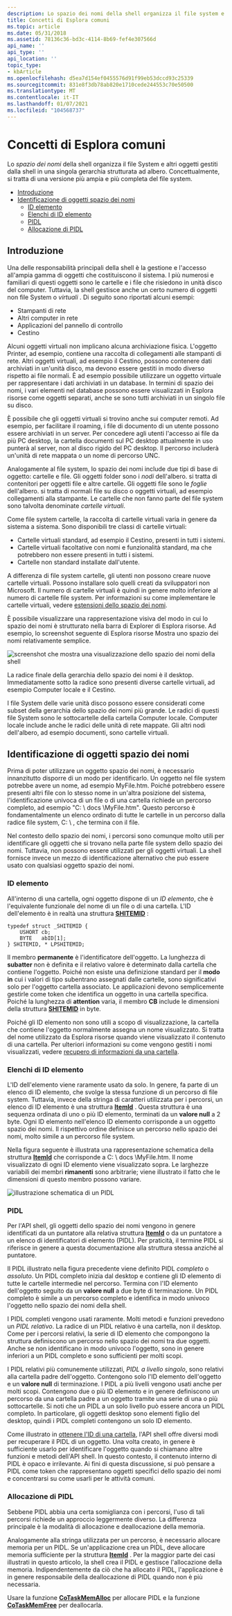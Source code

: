 ```yaml
---
description: Lo spazio dei nomi della shell organizza il file system e altri oggetti gestiti dalla shell in una singola gerarchia strutturata ad albero. Concettualmente, si tratta di una versione più ampia e più completa del file system.
title: Concetti di Esplora comuni
ms.topic: article
ms.date: 05/31/2018
ms.assetid: 78136c36-bd3c-4114-8b69-fef4e307566d
api_name: ''
api_type: ''
api_location: ''
topic_type:
- kbArticle
ms.openlocfilehash: d5ea7d154ef0455576d91f99eb53dccd93c25339
ms.sourcegitcommit: 831e8f3db78ab820e1710cede244553c70e50500
ms.translationtype: MT
ms.contentlocale: it-IT
ms.lasthandoff: 01/07/2021
ms.locfileid: "104568737"
---
```

# <a name="common-explorer-concepts"></a>Concetti di Esplora comuni

Lo *spazio dei nomi* della shell organizza il file System e altri oggetti gestiti dalla shell in una singola gerarchia strutturata ad albero. Concettualmente, si tratta di una versione più ampia e più completa del file system.

-   [Introduzione](#introduction)
-   [Identificazione di oggetti spazio dei nomi](#identifying-namespace-objects)
    -   [ID elemento](#item-ids)
    -   [Elenchi di ID elemento](#item-id-lists)
    -   [PIDL](#pidls)
    -   [Allocazione di PIDL](#allocating-pidls)

## <a name="introduction"></a>Introduzione

Una delle responsabilità principali della shell è la gestione e l'accesso all'ampia gamma di oggetti che costituiscono il sistema. I più numerosi e familiari di questi oggetti sono le cartelle e i file che risiedono in unità disco del computer. Tuttavia, la shell gestisce anche un certo numero di oggetti non file System o *virtuali* . Di seguito sono riportati alcuni esempi:

-   Stampanti di rete
-   Altri computer in rete
-   Applicazioni del pannello di controllo
-   Cestino

Alcuni oggetti virtuali non implicano alcuna archiviazione fisica. L'oggetto Printer, ad esempio, contiene una raccolta di collegamenti alle stampanti di rete. Altri oggetti virtuali, ad esempio il Cestino, possono contenere dati archiviati in un'unità disco, ma devono essere gestiti in modo diverso rispetto ai file normali. È ad esempio possibile utilizzare un oggetto virtuale per rappresentare i dati archiviati in un database. In termini di spazio dei nomi, i vari elementi nel database possono essere visualizzati in Esplora risorse come oggetti separati, anche se sono tutti archiviati in un singolo file su disco.

È possibile che gli oggetti virtuali si trovino anche sui computer remoti. Ad esempio, per facilitare il roaming, i file di documento di un utente possono essere archiviati in un server. Per concedere agli utenti l'accesso ai file da più PC desktop, la cartella documenti sul PC desktop attualmente in uso punterà al server, non al disco rigido del PC desktop. Il percorso includerà un'unità di rete mappata o un nome di percorso UNC.

Analogamente al file system, lo spazio dei nomi include due tipi di base di oggetto: cartelle e file. Gli oggetti folder sono i *nodi* dell'albero. si tratta di contenitori per oggetti file e altre cartelle. Gli oggetti file sono le *foglie* dell'albero. si tratta di normali file su disco o oggetti virtuali, ad esempio collegamenti alla stampante. Le cartelle che non fanno parte del file system sono talvolta denominate *cartelle virtuali*.

Come file system cartelle, la raccolta di cartelle virtuali varia in genere da sistema a sistema. Sono disponibili tre classi di cartelle virtuali:

-   Cartelle virtuali standard, ad esempio il Cestino, presenti in tutti i sistemi.
-   Cartelle virtuali facoltative con nomi e funzionalità standard, ma che potrebbero non essere presenti in tutti i sistemi.
-   Cartelle non standard installate dall'utente.

A differenza di file system cartelle, gli utenti non possono creare nuove cartelle virtuali. Possono installare solo quelli creati da sviluppatori non Microsoft. Il numero di cartelle virtuali è quindi in genere molto inferiore al numero di cartelle file system. Per informazioni su come implementare le cartelle virtuali, vedere [estensioni dello spazio dei nomi](nse-works.md).

È possibile visualizzare una rappresentazione visiva del modo in cui lo spazio dei nomi è strutturato nella barra di Explorer di Esplora risorse. Ad esempio, lo screenshot seguente di Esplora risorse Mostra uno spazio dei nomi relativamente semplice.

![screenshot che mostra una visualizzazione dello spazio dei nomi della shell](images/prog1.png)

La radice finale della gerarchia dello spazio dei nomi è il desktop. Immediatamente sotto la radice sono presenti diverse cartelle virtuali, ad esempio Computer locale e il Cestino.

I file System delle varie unità disco possono essere considerati come subset della gerarchia dello spazio dei nomi più grande. Le radici di questi file System sono le sottocartelle della cartella Computer locale. Computer locale include anche le radici delle unità di rete mappate. Gli altri nodi dell'albero, ad esempio documenti, sono cartelle virtuali.

## <a name="identifying-namespace-objects"></a>Identificazione di oggetti spazio dei nomi

Prima di poter utilizzare un oggetto spazio dei nomi, è necessario innanzitutto disporre di un modo per identificarlo. Un oggetto nel file system potrebbe avere un nome, ad esempio MyFile.htm. Poiché potrebbero essere presenti altri file con lo stesso nome in un'altra posizione del sistema, l'identificazione univoca di un file o di una cartella richiede un percorso completo, ad esempio "C: \\ docs \\MyFile.htm". Questo percorso è fondamentalmente un elenco ordinato di tutte le cartelle in un percorso dalla radice file system, C: \\ , che termina con il file.

Nel contesto dello spazio dei nomi, i percorsi sono comunque molto utili per identificare gli oggetti che si trovano nella parte file system dello spazio dei nomi. Tuttavia, non possono essere utilizzati per gli oggetti virtuali. La shell fornisce invece un mezzo di identificazione alternativo che può essere usato con qualsiasi oggetto spazio dei nomi.

### <a name="item-ids"></a>ID elemento

All'interno di una cartella, ogni oggetto dispone di un *ID elemento*, che è l'equivalente funzionale del nome di un file o di una cartella. L'ID dell'elemento è in realtà una struttura [**SHITEMID**](/windows/desktop/api/Shtypes/ns-shtypes-shitemid) :


```
typedef struct _SHITEMID { 
    USHORT cb; 
    BYTE   abID[1]; 
} SHITEMID, * LPSHITEMID;
```



Il membro **permanente** è l'identificatore dell'oggetto. La lunghezza di **subatter** non è definita e il relativo valore è determinato dalla cartella che contiene l'oggetto. Poiché non esiste una definizione standard per il **modo in** cui i valori di tipo subentrano assegnati dalle cartelle, sono significativi solo per l'oggetto cartella associato. Le applicazioni devono semplicemente gestirle come token che identifica un oggetto in una cartella specifica. Poiché la lunghezza di **attention** varia, il membro **CB** include le dimensioni della struttura [**SHITEMID**](/windows/desktop/api/Shtypes/ns-shtypes-shitemid) in byte.

Poiché gli ID elemento non sono utili a scopo di visualizzazione, la cartella che contiene l'oggetto normalmente assegna un nome visualizzato. Si tratta del nome utilizzato da Esplora risorse quando viene visualizzato il contenuto di una cartella. Per ulteriori informazioni su come vengono gestiti i nomi visualizzati, vedere [recupero di informazioni da una cartella](folder-info.md).

### <a name="item-id-lists"></a>Elenchi di ID elemento

L'ID dell'elemento viene raramente usato da solo. In genere, fa parte di un elenco di ID elemento, che svolge la stessa funzione di un percorso di file system. Tuttavia, invece della stringa di caratteri utilizzata per i percorsi, un elenco di ID elemento è una struttura [**ItemId**](/windows/desktop/api/Shtypes/ns-shtypes-itemidlist) . Questa struttura è una sequenza ordinata di uno o più ID elemento, terminati da un **valore null** a 2 byte. Ogni ID elemento nell'elenco ID elemento corrisponde a un oggetto spazio dei nomi. Il rispettivo ordine definisce un percorso nello spazio dei nomi, molto simile a un percorso file system.

Nella figura seguente è illustrata una rappresentazione schematica della struttura [**ItemId**](/windows/desktop/api/Shtypes/ns-shtypes-itemidlist) che corrisponde a C: \\ docs \\MyFile.htm. Il nome visualizzato di ogni ID elemento viene visualizzato sopra. Le larghezze variabili dei membri **rimanenti** sono arbitrarie; viene illustrato il fatto che le dimensioni di questo membro possono variare.

![illustrazione schematica di un PIDL](images/shell2.png)

### <a name="pidls"></a>PIDL

Per l'API shell, gli oggetti dello spazio dei nomi vengono in genere identificati da un puntatore alla relativa struttura [**ItemId**](/windows/desktop/api/Shtypes/ns-shtypes-itemidlist) o da un puntatore a un elenco di identificatori di elemento (PIDL). Per praticità, il termine PIDL si riferisce in genere a questa documentazione alla struttura stessa anziché al puntatore.

Il PIDL illustrato nella figura precedente viene definito PIDL *completo* o *assoluto*. Un PIDL completo inizia dal desktop e contiene gli ID elemento di tutte le cartelle intermedie nel percorso. Termina con l'ID elemento dell'oggetto seguito da un **valore null** a due byte di terminazione. Un PIDL completo è simile a un percorso completo e identifica in modo univoco l'oggetto nello spazio dei nomi della shell.

I PIDL completi vengono usati raramente. Molti metodi e funzioni prevedono un *PIDL relativo*. La radice di un PIDL relativo è una cartella, non il desktop. Come per i percorsi relativi, la serie di ID elemento che compongono la struttura definiscono un percorso nello spazio dei nomi tra due oggetti. Anche se non identificano in modo univoco l'oggetto, sono in genere inferiori a un PIDL completo e sono sufficienti per molti scopi.

I PIDL relativi più comunemente utilizzati, *PIDL a livello singolo*, sono relativi alla cartella padre dell'oggetto. Contengono solo l'ID elemento dell'oggetto e un **valore null** di terminazione. I PIDL a più livelli vengono usati anche per molti scopi. Contengono due o più ID elemento e in genere definiscono un percorso da una cartella padre a un oggetto tramite una serie di una o più sottocartelle. Si noti che un PIDL a un solo livello può essere ancora un PIDL completo. In particolare, gli oggetti desktop sono elementi figlio del desktop, quindi i PIDL completi contengono un solo ID elemento.

Come illustrato in [ottenere l'ID di una cartella](folder-id.md), l'API shell offre diversi modi per recuperare il PIDL di un oggetto. Una volta creato, in genere è sufficiente usarlo per identificare l'oggetto quando si chiamano altre funzioni e metodi dell'API shell. In questo contesto, il contenuto interno di PIDL è opaco e irrilevante. Ai fini di questa discussione, si può pensare a PIDL come token che rappresentano oggetti specifici dello spazio dei nomi e concentrarsi su come usarli per le attività comuni.

### <a name="allocating-pidls"></a>Allocazione di PIDL

Sebbene PIDL abbia una certa somiglianza con i percorsi, l'uso di tali percorsi richiede un approccio leggermente diverso. La differenza principale è la modalità di allocazione e deallocazione della memoria.

Analogamente alla stringa utilizzata per un percorso, è necessario allocare memoria per un PIDL. Se un'applicazione crea un PIDL, deve allocare memoria sufficiente per la struttura [**ItemId**](/windows/desktop/api/Shtypes/ns-shtypes-itemidlist) . Per la maggior parte dei casi illustrati in questo articolo, la shell crea il PIDL e gestisce l'allocazione della memoria. Indipendentemente da ciò che ha allocato il PIDL, l'applicazione è in genere responsabile della deallocazione di PIDL quando non è più necessaria.

Usare la funzione [**CoTaskMemAlloc**](/windows/win32/api/combaseapi/nf-combaseapi-cotaskmemalloc) per allocare PIDL e la funzione [**CoTaskMemFree**](/windows/win32/api/combaseapi/nf-combaseapi-cotaskmemfree) per deallocarla.

 

 
